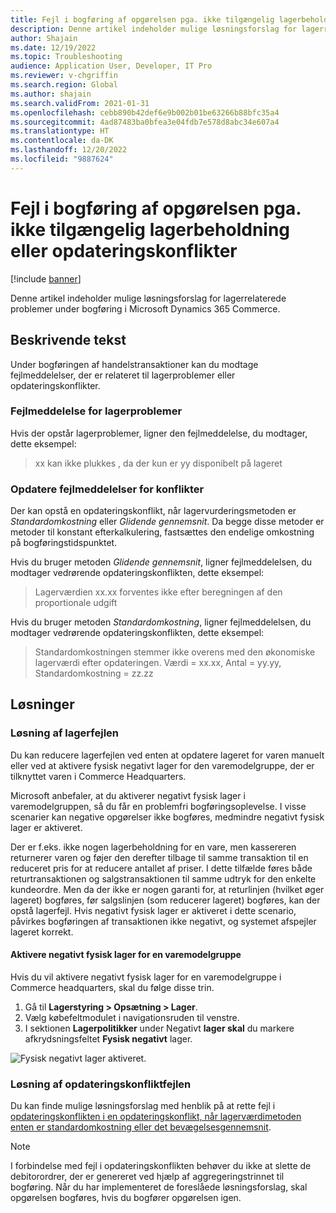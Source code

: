 ```yaml
---
title: Fejl i bogføring af opgørelsen pga. ikke tilgængelig lagerbeholdning eller opdateringskonflikter
description: Denne artikel indeholder mulige løsningsforslag for lagerrelaterede problemer under bogføring i Microsoft Dynamics 365 Commerce.
author: Shajain
ms.date: 12/19/2022
ms.topic: Troubleshooting
audience: Application User, Developer, IT Pro
ms.reviewer: v-chgriffin
ms.search.region: Global
ms.author: shajain
ms.search.validFrom: 2021-01-31
ms.openlocfilehash: cebb890b42def6e9b002b01be63266b88bfc35a4
ms.sourcegitcommit: 4ad87483ba0bfea3e04fdb7e578d8abc34e607a4
ms.translationtype: HT
ms.contentlocale: da-DK
ms.lasthandoff: 12/20/2022
ms.locfileid: "9887624"
---
```

# <a name="statement-posting-errors-due-to-unavailable-inventory-or-update-conflicts"></a>Fejl i bogføring af opgørelsen pga. ikke tilgængelig lagerbeholdning eller opdateringskonflikter

[!include [banner](../../includes/banner.md)]

Denne artikel indeholder mulige løsningsforslag for lagerrelaterede problemer under bogføring i Microsoft Dynamics 365 Commerce.

## <a name="description"></a>Beskrivende tekst

Under bogføringen af handelstransaktioner kan du modtage fejlmeddelelser, der er relateret til lagerproblemer eller opdateringskonflikter.

### <a name="inventory-issues-error-message"></a>Fejlmeddelelse for lagerproblemer

Hvis der opstår lagerproblemer, ligner den fejlmeddelelse, du modtager, dette eksempel:

> xx kan ikke plukkes , da der kun er yy disponibelt på lageret

### <a name="update-conflict-error-messages"></a>Opdatere fejlmeddelelser for konflikter

Der kan opstå en opdateringskonflikt, når lagervurderingsmetoden er *Standardomkostning* eller *Glidende gennemsnit*. Da begge disse metoder er metoder til konstant efterkalkulering, fastsættes den endelige omkostning på bogføringstidspunktet.

Hvis du bruger metoden *Glidende gennemsnit*, ligner fejlmeddelelsen, du modtager vedrørende opdateringskonflikten, dette eksempel:

> Lagerværdien xx.xx forventes ikke efter beregningen af den proportionale udgift

Hvis du bruger metoden *Standardomkostning*, ligner fejlmeddelelsen, du modtager vedrørende opdateringskonflikten, dette eksempel:

> Standardomkostningen stemmer ikke overens med den økonomiske lagerværdi efter opdateringen. Værdi = xx.xx, Antal = yy.yy, Standardomkostning = zz.zz

## <a name="resolutions"></a>Løsninger

### <a name="workaround-for-the-inventory-error"></a>Løsning af lagerfejlen

Du kan reducere lagerfejlen ved enten at opdatere lageret for varen manuelt eller ved at aktivere fysisk negativt lager for den varemodelgruppe, der er tilknyttet varen i Commerce Headquarters.

Microsoft anbefaler, at du aktiverer negativt fysisk lager i varemodelgruppen, så du får en problemfri bogføringsoplevelse. I visse scenarier kan negative opgørelser ikke bogføres, medmindre negativt fysisk lager er aktiveret.

Der er f.eks. ikke nogen lagerbeholdning for en vare, men kassereren returnerer varen og føjer den derefter tilbage til samme transaktion til en reduceret pris for at reducere antallet af priser. I dette tilfælde føres både returtransaktionen og salgstransaktionen til samme udtryk for den enkelte kundeordre. Men da der ikke er nogen garanti for, at returlinjen (hvilket øger lageret) bogføres, før salgslinjen (som reducerer lageret) bogføres, kan der opstå lagerfejl. Hvis negativt fysisk lager er aktiveret i dette scenario, påvirkes bogføringen af transaktionen ikke negativt, og systemet afspejler lageret korrekt.

#### <a name="enable-negative-physical-inventory-for-an-item-model-group"></a>Aktivere negativt fysisk lager for en varemodelgruppe

Hvis du vil aktivere negativt fysisk lager for en varemodelgruppe i Commerce headquarters, skal du følge disse trin.

1. Gå til **Lagerstyring \> Opsætning \> Lager**.
1. Vælg købefeltmodulet i navigationsruden til venstre.
1. I sektionen **Lagerpolitikker** under Negativt **lager skal** du markere afkrydsningsfeltet **Fysisk negativt** lager.

![Fysisk negativt lager aktiveret.](./media/Physical_Negative_Inventory.png)

### <a name="workaround-for-the-update-conflict-error"></a>Løsning af opdateringskonfliktfejlen

Du kan finde mulige løsningsforslag med henblik på at rette fejl i [opdateringskonflikten i en opdateringskonflikt, når lagerværdimetoden enten er standardomkostning eller det bevægelsesgennemsnit](/troubleshoot/dynamics-365/supply-chain/costing/update-conflict-standard-cost-moving-average-inventory-valuation).

> [!NOTE]
> I forbindelse med fejl i opdateringskonflikten behøver du ikke at slette de debitorordrer, der er genereret ved hjælp af aggregeringstrinnet til bogføring. Når du har implementeret de foreslåede løsningsforslag, skal opgørelsen bogføres, hvis du bogfører opgørelsen igen.
